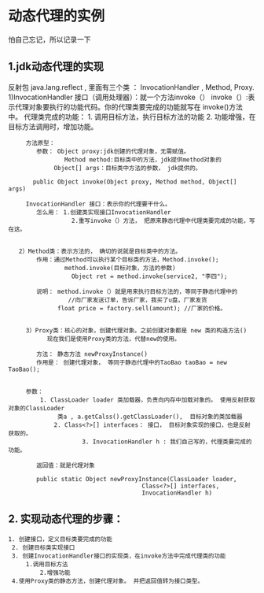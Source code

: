 # 动态代理的实例
怕自己忘记，所以记录一下


## 1.jdk动态代理的实现
 反射包 java.lang.reflect , 里面有三个类 ： InvocationHandler , Method, Proxy.
			1)InvocationHandler 接口（调用处理器）：就一个方法invoke（）
			   invoke（）:表示代理对象要执行的功能代码。你的代理类要完成的功能就写在
				            invoke()方法中。
				代理类完成的功能：
				 1. 调用目标方法，执行目标方法的功能
				 2. 功能增强，在目标方法调用时，增加功能。


         方法原型：
			参数： Object proxy:jdk创建的代理对象，无需赋值。
			        Method method:目标类中的方法，jdk提供method对象的
                 Object[] args：目标类中方法的参数， jdk提供的。

		   public Object invoke(Object proxy, Method method, Object[] args)

         InvocationHandler 接口：表示你的代理要干什么。
			怎么用： 1.创建类实现接口InvocationHandler
			          2.重写invoke（）方法， 把原来静态代理中代理类要完成的功能，写在这。

       
       2）Method类：表示方法的， 确切的说就是目标类中的方法。
		    作用：通过Method可以执行某个目标类的方法，Method.invoke();
			        method.invoke(目标对象，方法的参数)
					  Object ret = method.invoke(service2, "李四");

		    说明： method.invoke（）就是用来执行目标方法的，等同于静态代理中的
			         //向厂家发送订单，告诉厂家，我买了u盘，厂家发货
                  float price = factory.sell(amount); //厂家的价格。


		 3）Proxy类：核心的对象，创建代理对象。之前创建对象都是 new 类的构造方法()
		       现在我们是使用Proxy类的方法，代替new的使用。 

			方法： 静态方法 newProxyInstance() 
			作用是： 创建代理对象， 等同于静态代理中的TaoBao taoBao = new TaoBao();


         参数：
			 1. ClassLoader loader 类加载器，负责向内存中加载对象的。 使用反射获取对象的ClassLoader
			      类a , a.getCalss().getClassLoader(),  目标对象的类加载器
		         2. Class<?>[] interfaces： 接口， 目标对象实现的接口，也是反射获取的。
                         3. InvocationHandler h : 我们自己写的，代理类要完成的功能。 

			返回值：就是代理对象

			public static Object newProxyInstance(ClassLoader loader,
                                          Class<?>[] interfaces,
                                          InvocationHandler h)  


									
## 2. 实现动态代理的步骤：
    1. 创建接口，定义目标类要完成的功能
	 2. 创建目标类实现接口
	 3. 创建InvocationHandler接口的实现类，在invoke方法中完成代理类的功能
	     1.调用目标方法
             2.增强功能
	 4.使用Proxy类的静态方法，创建代理对象。 并把返回值转为接口类型。

